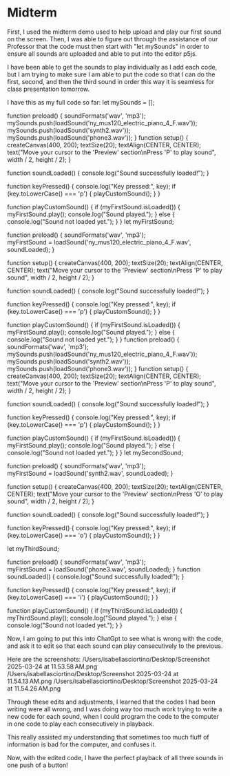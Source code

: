 # Midterm 


First, I used the midterm demo used to help upload and play our first sound on the screen. Then, I was able to figure out through the assistance of our Professor that the code must then start with "let mySounds" in order to ensure all sounds are uploaded and able to put into the editor p5js. 

I have been able to get the sounds to play individually as I add each code, but I am trying to make sure I am able to put the code so that I can do the first, second, and then the third sound in order this way it is seamless for class presentation tomorrow. 

I have this as my full code so far: 
let mySounds = [];

function preload() {
  soundFormats('wav', 'mp3');  
  mySounds.push(loadSound('ny_mus120_electric_piano_4_F.wav'));
  mySounds.push(loadSound('synth2.wav'));
  mySounds.push(loadSound('phone3.wav'));
}
function setup() {
  createCanvas(400, 200);
  textSize(20);
  textAlign(CENTER, CENTER);
  text("Move your cursor to the 'Preview' section\nPress 'P' to play sound", width / 2, height / 2);
}

function soundLoaded() {
  console.log("Sound successfully loaded!");
}

function keyPressed() {
  console.log("Key pressed:", key);
  if (key.toLowerCase() === 'p') {
    playCustomSound();
  }
}

function playCustomSound() {
  if (myFirstSound.isLoaded()) {
    myFirstSound.play();
    console.log("Sound played.");
  } else {
    console.log("Sound not loaded yet.");
  }
}
let myFirstSound;

function preload() {
  soundFormats('wav', 'mp3');  
  myFirstSound = loadSound('ny_mus120_electric_piano_4_F.wav', soundLoaded);
}

function setup() {
  createCanvas(400, 200);
  textSize(20);
  textAlign(CENTER, CENTER);
  text("Move your cursor to the 'Preview' section\nPress 'P' to play sound", width / 2, height / 2);
}

function soundLoaded() {
  console.log("Sound successfully loaded!");
}

function keyPressed() {
  console.log("Key pressed:", key);
  if (key.toLowerCase() === 'p') {
    playCustomSound();
  }
}

function playCustomSound() {
  if (myFirstSound.isLoaded()) {
    myFirstSound.play();
    console.log("Sound played.");
  } else {
    console.log("Sound not loaded yet.");
  }
}
function preload() {
  soundFormats('wav', 'mp3');  
  mySounds.push(loadSound('ny_mus120_electric_piano_4_F.wav'));
  mySounds.push(loadSound('synth2.wav'));
  mySounds.push(loadSound('phone3.wav'));
}
function setup() {
  createCanvas(400, 200);
  textSize(20);
  textAlign(CENTER, CENTER);
  text("Move your cursor to the 'Preview' section\nPress 'P' to play sound", width / 2, height / 2);
}

function soundLoaded() {
  console.log("Sound successfully loaded!");
}

function keyPressed() {
  console.log("Key pressed:", key);
  if (key.toLowerCase() === 'p') {
    playCustomSound();
  }
}

function playCustomSound() {
  if (myFirstSound.isLoaded()) {
    myFirstSound.play();
    console.log("Sound played.");
  } else {
    console.log("Sound not loaded yet.");
  }
}
let mySecondSound;

function preload() {
  soundFormats('wav', 'mp3');  
  myFirstSound = loadSound('synth2.wav', soundLoaded);
}

function setup() {
  createCanvas(400, 200);
  textSize(20);
  textAlign(CENTER, CENTER);
  text("Move your cursor to the 'Preview' section\nPress 'O' to play sound", width / 2, height / 2);
}

function soundLoaded() {
  console.log("Sound successfully loaded!");
}

function keyPressed() {
  console.log("Key pressed:", key);
  if (key.toLowerCase() === 'o') {
    playCustomSound();
  }
}

let myThirdSound;

function preload() {
  soundFormats('wav', 'mp3');  
  myFirstSound = loadSound('phone3.wav', soundLoaded);
}
function soundLoaded() {
  console.log("Sound successfully loaded!");
}

function keyPressed() {
  console.log("Key pressed:", key);
  if (key.toLowerCase() === 'i') {
    playCustomSound();
  }
}

function playCustomSound() {
  if (myThirdSound.isLoaded()) {
    myThirdSound.play();
    console.log("Sound played.");
  } else {
    console.log("Sound not loaded yet.");
  }
}


Now, I am going to put this into ChatGpt to see what is wrong with the code, and ask it to edit so that each sound can play consecutively to the previous. 

Here are the screenshots: 
/Users/isabellasciortino/Desktop/Screenshot 2025-03-24 at 11.53.58 AM.png
/Users/isabellasciortino/Desktop/Screenshot 2025-03-24 at 11.54.13 AM.png
/Users/isabellasciortino/Desktop/Screenshot 2025-03-24 at 11.54.26 AM.png

Through these edits and adjustments, I learned that the codes I had been writing were all wrong, and I was doing way too much work trying to write a new code for each sound, when I could program the code to the computer in one code to play each consecutively in playback. 

This really assisted my understanding that sometimes too much fluff of information is bad for the computer, and confuses it. 

Now, with the edited code, I have the perfect playback of all three sounds in one push of a button! 
